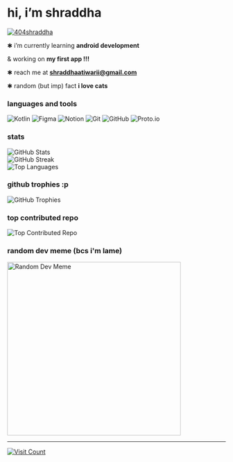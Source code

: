<h1 align="left">hi, i’m shraddha</h1>

<p align="left"> <a href="https://twitter.com/404shraddha" target="blank"><img src="https://img.shields.io/twitter/follow/404shraddha?logo=twitter&style=for-the-badge" alt="404shraddha" /></a> </p>

✱ i’m currently learning **android development**

& working on **my first app !!!**

✱ reach me at **shraddhaatiwarii@gmail.com**

✱ random (but imp) fact **i love cats**



<h3 align="left">languages and tools </h3>
<p align="left">
<img src="https://img.shields.io/badge/kotlin-%237F52FF.svg?style=for-the-badge&logo=kotlin&logoColor=white" alt="Kotlin">
<img src="https://img.shields.io/badge/figma-%23F24E1E.svg?style=for-the-badge&logo=figma&logoColor=white" alt="Figma">
<img src="https://img.shields.io/badge/Notion-%23000000.svg?style=for-the-badge&logo=notion&logoColor=white" alt="Notion">
<img src="https://img.shields.io/badge/git-%23F05033.svg?style=for-the-badge&logo=git&logoColor=white" alt="Git">
<img src="https://img.shields.io/badge/github-%23121011.svg?style=for-the-badge&logo=github&logoColor=white" alt="GitHub">
<img src="https://img.shields.io/badge/Proto.io-161637?style=for-the-badge&logo=proto.io&logoColor=00e5ff" alt="Proto.io"> </p>

<h3 align="left">stats </h3>
<p align="left">
<img src="https://github-readme-stats.vercel.app/api?username=404shraddha&theme=codeSTACKr&hide_border=false&include_all_commits=true&count_private=true" alt="GitHub Stats"><br/>
<img src="https://github-readme-streak-stats.herokuapp.com/?user=404shraddha&theme=codeSTACKr&hide_border=false" alt="GitHub Streak"><br/>
<img src="https://github-readme-stats.vercel.app/api/top-langs/?username=404shraddha&theme=codeSTACKr&hide_border=false&include_all_commits=true&count_private=true&layout=compact" alt="Top Languages">

<h3 align="left"> github trophies :p </h3>
<img src="https://github-profile-trophy.vercel.app/?username=404shraddha&theme=codeSTACKr&no-frame=false&no-bg=true&margin-w=4" alt="GitHub Trophies">

<h3 align="left"> top contributed repo</h3>
<img src="https://github-contributor-stats.vercel.app/api?username=404shraddha&limit=5&theme=codeSTACKr&combine_all_yearly_contributions=true" alt="Top Contributed Repo">

<h3 align="left"> random dev meme (bcs i'm lame) </h4>
<img src="https://memer-new.vercel.app/" style="height: 400px;" alt="Random Dev Meme">

<hr>
<a href="https://visitcount.itsvg.in">
  <img src="https://visitcount.itsvg.in/api?id=404shraddha&icon=2&color=12" alt="Visit Count">
</a>
</p>




